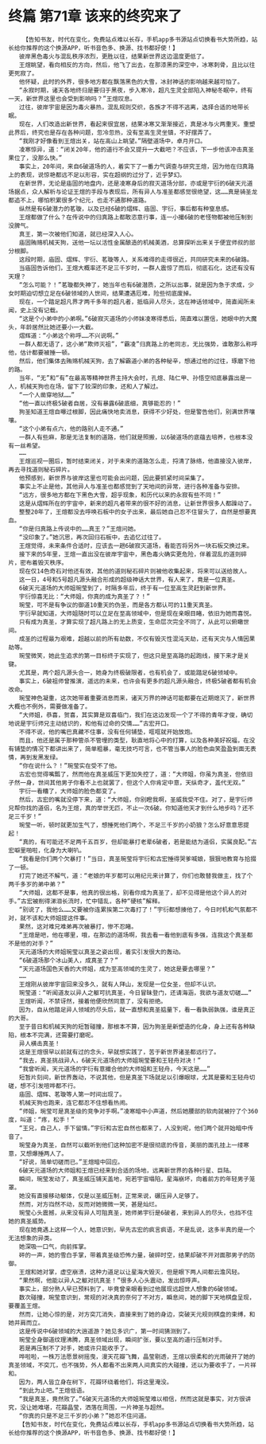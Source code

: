 # 终篇 第71章 该来的终究来了
        【告知书友，时代在变化，免费站点难以长存，手机app多书源站点切换看书大势所趋，站长给你推荐的这个换源APP，听书音色多、换源、找书都好使！】
       彼岸黑色毒火与混乱秩序浓烈，更胜以往，结果新世界这边温度更低了。
       王煊眺望，看向相反的方向，然后，他飞了出去，在那漆黑的深空中，冰寒刺骨，且比以往更死寂了。
       他怀疑，此时的外界，很多地方都在飘落黑色的大雪，冰封神话的影响越来越可怕了。
       “永寂时期，诸天各地终归是要归于黑夜，步入寒冷，超凡生灵全部陷入神秘冬眠中，终有一天，新世界这里也会受到影响吗？”王煊叹息。
       过往，彼岸宇宙是因为毒火暴热，混乱规则交织，各族才不得不逃离，选择合适的地带长眠。
       现在，人们改造出新世界，看起来很宜居，结果冰寒又渐渐接近，真是冰与火两重天。重塑此界后，终究也是存在各种问题，忽冷忽热，没有至高生灵坐镇，不好摆弄了。
       “我刚才好像看到王煊出关，站在高山上眺望。”隔壁道场中，卓月开口。
       凌寒惊异，道：“闭关20年，他的道行不会又提升一大截吧？不应该，下一步他该冲击真圣果位了，没那么快。”
       事实上，20年间，来自6破道场的人，着实下了一番力气调查与研究王煊，因为他在归真路上的表现，说惊艳都远不足以形容，实在超纲的过分了，近乎梦幻。
       在新世界，无论是庙固的地盘内，还是凌寒身后的寂灭道场分部，亦或是宇衍的6破天元道场据点，众人解析与论证王煊的手段与表现后，所有异人与准圣都感觉很绝望，这……真是骑圣龙都追不上，哪怕积累很多个纪元，也走不通那种道路。
       纵然是有6破潜力的茗璇，以及已经6破的熠辉、庙固、宇衍，事后都有种窒息感。
       王煊都做了什么？在传说中的归真路上都敢恣意行事，连一小撮6破的老怪物都被他压制到没脾气。
       真王，第一次被他们知道，就已经深入人心。
       庙固贿赂机械天狗，送他一坛以活性金属酿造的机械美酒，总算探听出来关于便宜师叔的部分根脚。
       这段时期，庙固、熠辉、宇衍、茗璇等人，关系难得的走得很近，共同研究未来的6破路。
       当庙固告诉他们，王煊大概率还不足三千岁时，一群人震惊了而后，彻底石化，这还有没有天理？
       “怎么可能？！”茗璇都失神了，她当年也有6破潜质，之所以出事，就是因为急于求成，少女时期迫切想立足在6破领域的人世间，结果遭遇厄难，险些彻底废掉。
       现在，一个踏足超凡界才两千多年的超凡者，抵临异人尽头，这在神话领域中，简直闻所未闻，史上没有记载。
       “这是个小弟中的小弟啊。”6破寂灭道场的小师妹凌寒得悉后，简直难以置信，她眼中的大魔头，年龄居然比她还要小一大截。
       熠辉道：“小弟这个称呼……不兴说啊。”
       一群人都无语了，这小弟“欺师灭祖”，“霸凌”归真路上的老同志，无比强势，谁敢那么称呼他，估计都要被捶一顿。
       然后，他们集体去贿赂机械天狗，去了解霸道小弟的各种秘辛，想通过他的过往，琢磨下他的路。
       当年，“无”和“有”在最高等精神世界主持大会时，孔煊、陆仁甲、孙悟空彻底暴露出是一人，机械天狗也在场，留下了较深的印象，还和人了解过。
       “一个人凿穿地狱……”
       “他一直以终极5破者自居，没有暴露6破底细，真够能忍的！”
       狗圣知道王煊自曝过根脚，因此痛快地卖消息，获得不少好处，但是警告他们，别满世界嚷嚷。
       “这个小弟有点六，他的路别人走不通。”
       一群人有些麻，那是无法复制的道路，他们就是照搬，以6破道场的底蕴去培养，也根本没有一丝希望。
       ……
       王煊巡视一圈后，暂时结束闭关，对于未来的道路怎么走，捋清了脉络，他直接没入彼岸，再去寻找道则秘石碎片。
       他预感到，新世界与彼岸这里也可能会出问题，因此要抓紧时间采集了。
       事实上不止是他，其他异人与准圣也都感觉到了天地间的异常，进行各种准备与安排。
       “远方，很多地方都在下黑色大雪，超乎现象，和历代以来的永寂有些不同！”
       这是从熠辉所在的宇宙中，新来的超凡者带来的很不好的消息，让新世界很多人都躁动了。
       整整20年了，王煊都没去呼唤石板中的女子出来，最后她自己忍不住冒头了，自然是想要真血。
       “你是归真路上传说中的……真王？”王煊问她。
       “没印象了。”她沉思，再次回归石板中，去追忆过往了。
       王煊觉得，未来条件合适时，应该去一趟6破寂灭道场，看能否将另外一块石板交换过来。
       接下来的5年里，王煊一直出没在彼岸宇宙中，黑色毒火确实更危险，伴着混乱的道则碎片，密布着毁灭秩序。
       现在仅14色奇石对他还有效，其他的道则秘石碎片则被他收集起来，将来可以送给故人。
       这一日，4号和5号超凡源头融合形成的超级神话大世界，有人来了，竟是一位真圣。
       6破天元道场的大师姐琬莹到了，时隔多年后，终于有一位至高生灵赶到新世界。
       宇衍惊喜无比：“大师姐，你真的成为真圣了？！”
       琬莹，可不是有争议的御道10重天的伪圣，而是各方都认可的11重天真圣。
       宇衍早就知道，大师姐随时可以立足在至高领域中，但是现在亲眼目睹，依旧为她而喜悦。
       只有成为真圣，才算实现了超凡路上的无上质变，生命层次完全不同了，从此可以俯瞰世间。
       成圣的过程最为艰难，超越以前的所有劫数，不仅有毁灭性混沌天劫，还有天灾与人情因果劫等。
       琬莹微笑，她此生追求的第一目标终于实现了，但这只是至高路的起跑线，接下来才是关键。
       尤其是，两个超凡源头合一，她身为终极破限者，也有机会了，或能踏足6破领域中。
       事实上，6破祖师曾推演，遥远的未来，也许会有更多的超凡源头融合，终极5破者都有机会改命。
       琬莹神色凝重，这次她带着重要消息而来，诸天万界的神话可能都要在近期熄灭了，新世界大概也不例外，需要做准备了。
       “大师姐，恭喜，贺喜，其实算是双喜临门，我们在这边发现一个了不得的青年才俊，确切地说是宇衍师兄主动结识的，和他有过命的交情……”古宏开口。
       不得不说，他的嘴巴真藏不住事，没有任何铺垫，哐哐就开始放炮。
       而且，他还是属于那种管杀不管埋的类型，耿直地将心中的打算，以及各种美好祝福，在没有铺垫的情况下都讲出来了，简单粗暴，毫无技巧可言，也不管当事人的脸色由笑盈盈到面无表情，再到发黑发绿。
       “你在说什么？！”琬莹实在受不了他。
       古宏也觉得嘴瓢了，然而他在真圣威压下更加失控了，道：“大师姐，你虽为真圣，但依旧孑然一身，世间其他男子你看不上也就罢了，但这个人你肯定中意，天纵奇才，盖代无双。”
       宇衍一看糟了，大师姐的脸色都变了。
       然后，古宏的嘴就没停下来，道：“大师姐，你别瞪我啊，圣威我受不住。对了，是宇衍师兄帮你找的道侣，名为王煊，真的举世无匹，不止一次6破。你知道他天才到什么地步吗？还不足三千岁！”
       琬莹一听，顿时就更加生气了，想捶死他们两个，不足三千岁的小奶狼？怎么好意意思提起！
       “真的，有可能还不足两千五百岁，但却能暴打老辈6破者，若是能结为道侣，实属良配。”古宏噼里啪啦，化身为大喇叭。
       “我看是你们两个欠暴打！”当日，真圣琬莹将宇衍和古宏捶得哭爹喊娘，狠狠地教育与拾掇了一顿。
       打完了她还不解气，道：“老娘的年岁都可以用纪元来计算了，你们也敢替我做主，找了个两千多岁的弟中弟？”
       “大师姐，这都不是事，他真的很出格，别看你成为真圣了，却不见得是他这个异人的对手。”古宏被削得涕泪长流时，忙中错乱，各种“硬核”解释。
       “别说了，我他么……又要被你连累挨第二次毒打了！”宇衍都想揍他了，今日时机和气氛都不对，就不该和大师姐提这件事。
       果然，这对难兄难弟再次被暴打，惨不忍睹。
       “王煊是吧，他在哪里，哦，在那边的道场啊，我去看一看他到底有多强，连我这个真圣都不是他的对手？”
       天元道场的大师姐琬莹以真圣之姿出现，着实引发很大的轰动。
       “6破道场那个冰山美人，成真圣了？”
       “天元道场国色天香的大师姐，成为至高领域的生灵了，她这是要去哪里？”
       ……
       王煊刚从彼岸宇宙回来没多久，就有人拜山，发现是一位女圣，但却不认识。
       琬莹道：“听闻道友以异人之躯可抗真圣，今日冒昧登门，还请海涵，我欲与道友切磋……”
       王煊听闻，不禁讶然，接着他便欣然同意了，没有拒绝。
       因为，自从他踏足异人领域的尽头后，就一直想和真圣掂量下，看一看孰弱孰强，谁是真正的大哥。
       至于昔日和机械天狗的短暂碰撞，那根本不算，因为狗圣是新塑造的化身，身上还有各种缺陷，根本不完满，还需要打磨呢。
       异人横击真圣！
       这是王煊很早以前就有过的念头，早就想实践了，苦于新世界诸圣都远行了。
       “我去，真圣挑战异人，6破天元道场的大师姐琬莹要和王轻舟对决！”
       “我曾听闻，天元道场的宇衍有意撮合他的大师姐和王轻舟，今天这是……”
       短暂片刻间，新世界轰动，不说其他，但是真圣下场就足以引爆眼球，尤其是要和王轻舟切磋，想不引发喧哗都不行。
       庙固、熠辉、茗璇等人第一时间出现了。
       机械天狗也跑来，连它都忍不住想看热闹。
       “师姐，琬莹可是真圣级的竞争对手啊。”凌寒暗中小声道，然后她腰部的软肉就被拧了个360度，叫道：“疼，松手！”
       “王兄，自己人，手下留情。”宇衍和古宏自然也都来了，人没到呢，他们两个就开始暗中传音了。
       琬莹身为真圣，自然可以截听到他们这种加密不是很彻底的传音，美丽的面孔挂上一缕寒意，又想爆捶两人了。
       “好说，简单切磋而已。”王煊暗中回应。
       6破天元道场的大师姐和王煊已经来到合适的场地，远离新世界的各种行星、巨陆。
       瞬间，琬莹发动了，真圣威压铺天盖地，宛若宇宙塌陷，星海崩坏，向着前方的年轻男子笼罩。
       她没有直接移动躯体，仅是以圣威压制，正常来说，碾压异人足够了。
       然而，对方岿然不动，反而对她微微一笑，甚是灿烂。
       琬莹心头震撼，从来没有异人可阻真圣，她师弟宇衍是6破者，来到异人的尽头，也挡不住她的真圣威势。
       现在她竟遇上这样一个人，她意识到，早先古宏的疯言疯语，不是乱说，这多半真的是一个无法想象的异类。
       她深吸一口气，向前挥掌。
       砰的一声，她的雪白手掌，带着真圣级恐怖力量，破碎时空，结果却破不开对面那男子的防御。
       王煊和她对掌，虚空崩溃，这种力道足以让星海大毁灭，但是眼下两人间都云澹风轻。
       “果然啊，他能以异人之躯对抗真圣！”很多人心头震动，发出惊呼声。
       事实上，部分熟人早已预料到了，毕竟曾亲眼看到过他展现远超世人想象的6破领域。
       数次碰撞，琬莹意识到，常规的对决真的奈何了不对方，瞬息间，她的脚下天地棋盘呈现，要覆盖王煊。
       然而，让她心惊的是，对方突兀消失，直接来到了她的身边，突破天元规则棋盘的束缚，和她并肩而立。
       这是传说中6破领域的大逍遥游？她见多识广，第一时间猜测到了。
       琬莹全身御道纹理沸腾，真圣领域出现，瞬间扩张，要以至高的道行压制对手。
       若是再压制不了对手，她或许只能收手了。
       哗啦啦，一株万法愿景树摇曳，漫天花瓣飞舞，晶莹剔透，王煊以很柔和的光雨破开了她的真圣领域，不突兀，也不强势，外人都看不出来两人间真实的大碰撞，还以为要收手了，一片祥和。
       因为，两人皆立身在树下，花瓣环绕着他们，将这里淹没。
       “到此为止吧。”王煊低语。
       “我是真圣，竟然败了。”6破天元道场的大师姐琬莹难以相信，然而这就是事实，对方很讲究，没让她难堪，花瓣晶莹，洒落在周围，一片神圣与超然。
       “你真的只是不足三千岁的小弟？”她忍不住问道。
       【告知书友，时代在变化，免费站点难以长存，手机app多书源站点切换看书大势所趋，站长给你推荐的这个换源APP，听书音色多、换源、找书都好使！】